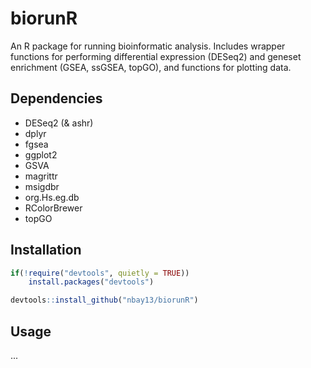 # biorunR

An R package for running bioinformatic analysis. Includes wrapper functions for performing differential expression (DESeq2) and geneset enrichment (GSEA, ssGSEA, topGO), and functions for plotting data.

## Dependencies
 - DESeq2 (& ashr)
 - dplyr
 - fgsea
 - ggplot2
 - GSVA
 - magrittr
 - msigdbr
 - org.Hs.eg.db
 - RColorBrewer
 - topGO

## Installation
```R
if(!require("devtools", quietly = TRUE))
    install.packages("devtools")

devtools::install_github("nbay13/biorunR")
```
## Usage
...